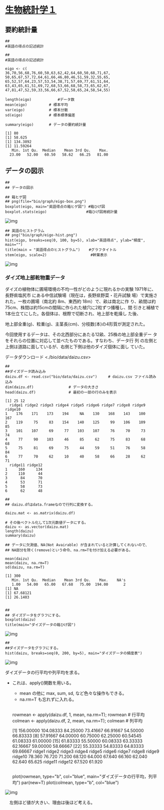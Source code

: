 

# [生物統計学１](http://lbm.ab.a.u-tokyo.ac.jp/~omori/noko/distribution.html)


## 要約統計量

    ## 
    #英語の得点の記述統計

    ## 
    #英語の得点の記述統計
    
    eigo <- c(	
    36,70,56,68,76,60,50,63,62,42,64,60,50,68,71,67,	
    50,65,67,57,72,64,61,66,46,80,46,51,59,32,55,65,	
    65,52,57,64,23,57,53,54,38,71,57,69,77,61,51,64,	
    63,43,65,61,51,69,72,68,53,66,68,58,73,65,62,67,	
    47,81,47,52,59,33,56,66,67,52,58,65,24,58,54,55)
    
    length(eigo)	     	#データ数　
    mean(eigo)	     	# 標本平均　
    var(eigo)	     	# 標本分散　
    sd(eigo)	     	# 標本標準偏差　
    
    summary(eigo)		# データの要約統計量

    [1] 80
    [1] 58.625
    [1] 134.3892
    [1] 11.59264
       Min. 1st Qu.  Median    Mean 3rd Qu.    Max. 
      23.00   52.00   60.50   58.62   66.25   81.00


## データの図示

    ##
    ## データの図示
    
    ## 箱ヒゲ図
    ## png(file="bio/graph/eigo-box.png")
    boxplot(eigo, main="英語得点の箱ヒゲ図") #箱ひげ図
    boxplot.stats(eigo)	     	         #箱ひげ図用統計量　

![img](bio/graph/eigo-box.png)

    ## 英語のヒストグラム
    ## png("bio/graph/eigo-hist.png")
    hist(eigo, breaks=seq(0, 100, by=5), xlab="英語得点", ylab="頻度", main="")
    title(main = "英語得点のヒストグラム")	   #グラフタイトル
    stem(eigo, scale=2)	     	           #幹葉表示

![img](bio/graph/eigo-box.png)


### ダイズ地上部乾物重データ

   ダイズの植物体に圃場環境の不均一性がどのように現れるかの実験
    1971年に、長野県塩尻市 にある中信試験場（現在は，長野県野菜・花卉試験
場）で実施された。一枚の圃場（南北約 8m、東西約 18m）で、畝は南北に作
り、畝間は約75cm、株間は約15cmの間隔に作られた植穴に2粒ずつ播種し、間
引きと補植で1本仕立てにした。各個体は、根際で切断され、地上部を乾燥し
た後、

地上部全重(g)、粒重(g)、主茎長(cm)、分枝数(本)の4形質が測定された。

今回使用するデータは、その北西部分にあたる12畝、25株の地上部全重デー
タをそれらの位置に対応して並べたものである。すなわち、データ行 列
の左側と上側は道路に面しているが、右側と下側は他のダイズ個体に面し
ていた。

データダウンロード <./bio/data/daizu.csv>

    ##
    ##ダイズデータ読み込み
    daizu.df <- read.csv("bio/data/daizu.csv")     # daizu.csv ファイル読み込み
    dim(daizu.df)                # データの大きさ
    head(daizu.df)               # 最初の一部の行のみを表示

    [1] 25 12
      ridge1 ridge2 ridge3 ridge4 ridge5 ridge6 ridge7 ridge8 ridge9 ridge10
    1    176    171    173    194     NA    130    168    143    100     167
    2    119     75     83    154    140    125     99    106    109      85
    3    101    107     69     77    103    107     76     70     73      74
    4     77     90    103     46     85     62     75     83     68      68
    5     75     81     69     75     44     59     51     76     58      84
    6     77     70     62     10     40     58     66     28     62      71
      ridge11 ridge12
    1     160     134
    2     110      44
    3      84      70
    4      53      71
    5      58      73
    6      62      48

    ##
    ## daizu.dfはdata.frameなので行列に変換する。
    
    daizu.mat <- as.matrix(daizu.df)
         
    # その後ベクトル化して1次元数値データにする。
    daizu <- as.vector(daizu.mat)
    length(daizu)
    summary(daizu)
    
    ## データに欠測値、NA(Not Avairable) が含まれていると計算してくれないので、
    ## NA部分を除く(remove)という命令、na.rm=Tを付け加える必要がある。
    
    mean(daizu)
    mean(daizu, na.rm=T)
    sd(daizu, na.rm=T)

    [1] 300
       Min. 1st Qu.  Median    Mean 3rd Qu.    Max.    NA's 
       1.00   54.00   65.00   67.68   75.00  194.00       2
    [1] NA
    [1] 67.68121
    [1] 26.1403

    
    ##
    ## ダイズデータをグラフにする。
    boxplot(daizu)
    title(main="ダイズデータの箱ひげ図")

![img](bio/graph/daizu-box.png)

    ##
    ##ダイズデータをグラフにする。
    hist(daizu, breaks=seq(0, 200, by=5), main="ダイズデータの頻度表")

![img](bio/graph/daizu-hist.png)

ダイズデータの行平均や列平均を求る。

-   これは、apply()関数を用いる。
    -   mean の他に max, sum, sd, など色々な操作もできる。
    -   na.rm=T も忘れずに入れる。

    ##
    ##
    rowmean <- apply(daizu.df, 1, mean, na.rm=T); rowmean		# 行平均
    colmean <- apply(daizu.df, 2, mean, na.rm=T); colmean		# 列平均

     [1] 156.00000 104.08333  84.25000  73.41667  66.91667  54.50000  66.83333
     [8]  57.91667  64.00000  60.75000  62.25000  60.54545  61.08333  61.00000
    [15]  61.83333  55.50000  60.08333  63.33333  62.16667  59.00000  58.66667
    [22]  55.33333  54.83333  64.83333  69.66667
     ridge1  ridge2  ridge3  ridge4  ridge5  ridge6  ridge7  ridge8  ridge9 ridge10 
     78.360  76.720  71.200  68.120  64.000  67.640  66.160  62.040  62.640  65.625 
    ridge11 ridge12 
     67.520  61.920

    ##
    ##
    plot(rowmean, type="b", col="blue", main="ダイズデータの行平均，列平均")
    par(new=T)
    plot(colmean, type="b", col="blue")

![img](bio/graph/daizu-mean.png)

　左側ほど値が大きい、理由は後ほど考える。 

